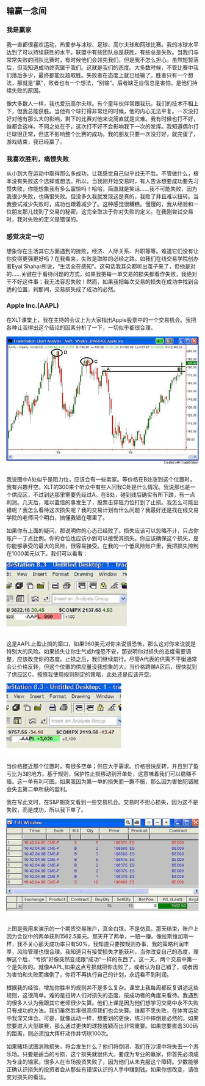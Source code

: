 ## 输赢一念间

### 我是赢家

我一直都很喜欢运动，热爱参与冰球、足球、高尔夫球和网球比赛。我的冰球水平达到了可以持续获胜的水平。联盟中有些团队总是获胜，有些总是失败。当我们与常常失败的团队比赛时，有时候他们会领先我们，但是我不怎么担心。虽然短暂落后，但我知道成功终究属于我们。这就是我们的态度。大多数时候，不管比赛中我们落后多少，最终都能反超取胜。失败者在态度上就已经输了。胜者只有一个想法，那就是“赢”，败者也有一个想法，“别输”。后者缺乏自信总是害怕，是他们持续失败的原因。

像大多数人一样，我也爱玩高尔夫球。有个童年伙伴常跟我玩。我们的技术不相上下，但我总能获胜。当他有个球打得非常烂的时候，他的内心无法平复。一次没打好对他有那么大的影响，剩下的比赛对他来说简直就是灾难。我有时候也打不好，谁都会这样。不同之处在于，这次打不好不会影响我下一次的发挥。我知道偶尔打烂球很正常，但这不影响整个比赛的成功。我的朋友只要一次没打好，就完蛋了，游戏结束，我已经赢了。

### 我喜欢胜利，痛恨失败

从小到大在运动中取得那么多成功，让我感觉自己似乎战无不胜。不管做什么，根本没有失败这个选择或想法。所以，当我刚开始交易时，有人告诉想要成功要先习惯失败，你能想象我有多么震惊吗！哈哈，简直就是笑话……我不可能失败，因为我很少失败，也痛恨失败。但没多久我就发现这是真的，我败了并且难以扭转。当我尝试减少失败时，成功也跟着减少了。这种感觉很糟糕。慢慢的，我从经验和一位朋友那儿找到了交易的秘密。这完全取决于你对失败的定义。在我刚尝试交易时，我对失败的定义是错误的。

### 感觉决定一切

想象你在生活其它方面遇到的挫败，经济、人际关系、升职等等。难道它们没有让你变得更强更好吗？在我看来，失败是取胜的必经之路。如我们在线交易学院创办者Eyal Shahar所说，“生活全在感知”。这句话我耳朵都听出茧子来了，但他是对的……关键在于看待问题的方式，如果我把每一单交易的损失都看作失败，我绝对干不好这件事；我无法容忍失败！然而，如果我把每次交易的损失在成功中找到合适的位置，刹那间，交易损失成了成功的必然。

### Apple Inc.(AAPL)

在XLT课堂上，我在主持的会议上为大家指出Apple股票中的一个交易机会。我把各种让我得出这个结论的因素分析了一下，一切似乎都很合理。

![](images/apple.jpg)

我说图中A处似乎是阻力位，应该会有一些卖家。等价格在B处涨到这个位置时，我有兴趣开空。XLT的300来个听众中有些人问我C处是什么情况。我说那也是一个供应区，不过到达那里需要先经过A。在B处，碰到线后确实有所下跌，有一点利润。几天后，难以置信的事发生了，股票击穿阻力位打到了止损。我怎么可能出错呢？我怎么看待这次损失呢？我的交易计划有什么问题？我最好还是找在线交易学院的老师问个明白，搞懂我错在哪里了。

如果你有上面的疑问，那说明你的心态已经败了。损失应该可以忽略不计，只占你账户一丁点比例。你的仓位也应该小到可以接受其损失。你应该确保这个损失，是你能够承受的最大的风险，很容易接受。在我的一个低风险账户里，我把损失控制在1000美元以下。我们可以看看：

![](images/stop-loss.jpg)

这是AAPL止盈止损的窗口，如果960美元对你来说很恐怖，那么这对你来说就是特别大的风险。如果损失让你生气或h惶恐不安，那说明你对损失的态度需要调整，应该改变你的态度。止损之后，我们继续前行。尽管A代表的供需不平衡通常会让价格反转，但这个位置的供应量没我想象的大。当价格跨越A区后，很快就到了供应区C。按照我使用规则制定的策略，此处还是应该开空。

![](images/take-profit.jpg)

当价格接近那个位置时，有很多空单；供应大于需求。价格很快反转，并且到了盈亏比为3的地方。基于规则，保护性止损移动到开单处，这意味着我们可以稳赚不赔。这一单有利可图。如果我因为第一单的损失而一蹶不振，那么因为害怕犯错就会失去第二单所获的盈利。

我在写此文时，在S&P期货又看到一些交易机会。交易时不担心损失，因为这不是失败，而是成功，所以我下单了。

![](images/future-trading-demo.jpg)

上图是我用来演示的一个期货交易账户，真金白银，不是仿真。那天结束，账户上因为会议中的两单获利1562.5美元。那天开了两单，一赔一赚。像拉斯维加斯一样，我不关心那天成功率只有50%，我知道只要按规则办事，我的策略利润丰厚，风险管理也很合理。我知道只有接受损失才能获利，当你改变自己的态度，理解这个后，“亏损”好像突然变成跟“成功”一样的东西了。这一天，两个交易中第一个是失败的。就像AAPL,如果这点亏损就把你击败了，或者认为自己错了，或者因为害怕和失败而瘫倒了，你将不再执行自己的计划，永远看不到利润。

根据我的经验，增加你胜率的规则并不是多么复杂。课堂上我每周都反复讲述这些规则，这很简单。难的是扭转人们对损失的态度，按成功者的角度来看待。我遇到的很多人认为我跟其它老师很少失算。他们上课是因为他们想学习交易中永不失败只有成功的方法。我们虽然胜率很高但我们也会失算。谁都不愿失败，在体育运动中我深又体会。可是，就像运动一样，想要划的更快，练习中摔倒是必然的。如果您要进入大型联赛，那么通过更快的球技脱颖而出非常重要。如果您要直击300码的距离，则必须加大挥杆动作并切球100次。

如果赌场试图消除损失，将会发生什么？他们将倒闭，我们在沙漠中将失去一个游乐场。只要是适当的亏损，这个损失就很伟大。要成为专业的赢家，你首先必须成为专业的输家。很多人在市场投资失败了，因为他们从未克服这个障碍。少数能够正确认识损失的投资者会从那些有错误认识的人手中赚到钱。如果你想改变，请改变对损失的看法。

